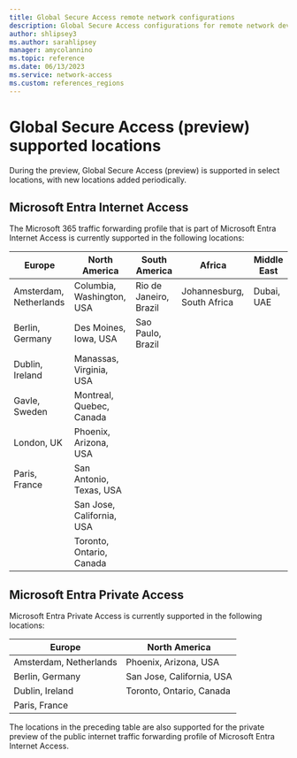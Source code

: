 ```yaml
---
title: Global Secure Access remote network configurations
description: Global Secure Access configurations for remote network device links.
author: shlipsey3
ms.author: sarahlipsey
manager: amycolannino
ms.topic: reference
ms.date: 06/13/2023
ms.service: network-access
ms.custom: references_regions
---
```


# Global Secure Access (preview) supported locations

During the preview, Global Secure Access (preview) is supported in select locations, with new locations added periodically.

## Microsoft Entra Internet Access

The Microsoft 365 traffic forwarding profile that is part of Microsoft Entra Internet Access is currently supported in the following locations:

| Europe | North America | South America | Africa | Middle East |
|---|---|---|---|---|
| Amsterdam, Netherlands | Columbia, Washington, USA | Rio de Janeiro, Brazil | Johannesburg, South Africa | Dubai, UAE |
| Berlin, Germany | Des Moines, Iowa, USA | Sao Paulo, Brazil | | |
| Dublin, Ireland | Manassas, Virginia, USA | | | |
| Gavle, Sweden | Montreal, Quebec, Canada | | | |
| London, UK | Phoenix, Arizona, USA | | | |
| Paris, France | San Antonio, Texas, USA | | | |
| | San Jose, California, USA | | | |
| | Toronto, Ontario, Canada | | | |

## Microsoft Entra Private Access

Microsoft Entra Private Access is currently supported in the following locations:

| Europe | North America |
|---|---|
| Amsterdam, Netherlands | Phoenix, Arizona, USA |
| Berlin, Germany | San Jose, California, USA |
| Dublin, Ireland | Toronto, Ontario, Canada |
| Paris, France | |

The locations in the preceding table are also supported for the private preview of the public internet traffic forwarding profile of Microsoft Entra Internet Access.